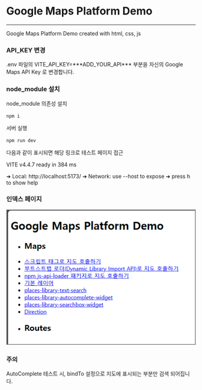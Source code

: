 # Google Maps Platform Demo
--- 
Google Maps Platform Demo created with html, css, js

### API_KEY 변경

.env 파일의 VITE_API_KEY=\*\*\*ADD_YOUR_API\*\*\* 부분을 자신의 Google Maps API Key 로 변경합니다.

### node_module 설치

node_module 의존성 설치

`npm i`

서버 실행

`npm run dev`

다음과 같이 표시되면 해당 링크로 테스트 페이지 접근

VITE v4.4.7  ready in 384 ms

  ➜  Local:   http://localhost:5173/
  ➜  Network: use --host to expose
  ➜  press h to show help

### 인덱스 페이지

![Index](./img/index.png)

### 주의

AutoComplete 테스트 시, bindTo 설정으로 지도에 표시되는 부분만 검색 되어집니다.
